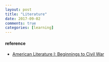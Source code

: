 ```yaml
---
layout: post
title: "Literature"
date: 2017-09-02
comments: true
categories: [learning]
---
```



#### reference
* [American Literature I: Beginnings to Civil War](http://www.courses.com/new-york-university/american-literature-i-beginnings-to-civil-war)